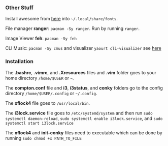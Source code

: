 ### Other Stuff
Install awesome from [here](http://fontawesome.io/) into `~/.local/share/fonts`.

File manager __ranger__: `pacman -Sy ranger`. Run by running `ranger`.

Image Viewer __feh__: `pacman -Sy feh`

CLI Music: `pacman -Sy cmus` and visualizer `yaourt cli-visualizer` see [here](https://github.com/dpayne/cli-visualizer)
### Installation
The __.bashrc__, __.vimrc__, and __.Xresources__ files and __.vim__ folder goes to your home directory `/home/$USER` or `~`.

The __compton.conf__ file and __i3__, __i3status__, and __conky__ folders go to the config directory `/home/$USER/.config` or `~/.config`.

The __xflock4__ file goes to `/usr/local/bin`.

The __i3lock.service__ file goes to `/etc/systemd/system` and then run `sudo systemctl daemon-reload`, `sudo systemctl enable i3lock.service`, and `sudo systemctl start i3lock.service`

The __xflock4__ and __init-conky__ files need to executable which can be done by running `sudo chmod +x PATH_TO_FILE`
